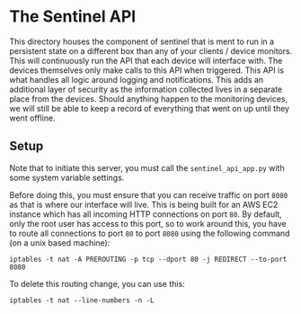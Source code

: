 # The Sentinel API
This directory houses the component of sentinel that is ment to run in a persistent state on a different box than any of your clients / device monitors. This will continuously run the API that each device will interface with. The devices themselves only make calls to this API when triggered. This API is what handles all logic around logging and notifications. This adds an additional layer of security as the information collected lives in a separate place from the devices. Should anything happen to the monitoring devices, we will still be able to keep a record of everything that went on up until they went offline.

## Setup
Note that to initiate this server, you must call the `sentinel_api_app.py` with some system variable settings.

Before doing this, you must ensure that you can receive traffic on port `8080` as that is where our interface will live. This is being built for an AWS EC2 instance which has all incoming HTTP connections on port `80`. By default, only the root user has access to this port, so to work around this, you have to route all connections to port `80` to port `8080` using the following command (on a unix based machine):

`iptables -t nat -A PREROUTING -p tcp --dport 80 -j REDIRECT --to-port 8080`

To delete this routing change, you can use this:

`iptables -t nat --line-numbers -n -L`

